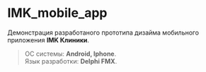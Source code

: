 # IMK_mobile_app

Демонстрация разработаного прототипа дизайма мобильного приложения   **IMK Клиники**.

> ОС системы: **Android, Iphone**.   
> Язык разработки: **Delphi FMX**.  
